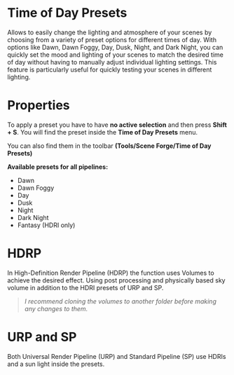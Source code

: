 ﻿
# Time of Day Presets

Allows to easily change the lighting and atmosphere of your scenes by choosing from a variety of preset options for different times of day. With options like Dawn, Dawn Foggy, Day, Dusk, Night, and Dark Night, you can quickly set the mood and lighting of your scenes to match the desired time of day without having to manually adjust individual lighting settings. This feature is particularly useful for quickly testing your scenes in different lighting. 

# Properties

To apply a preset you have to have **no active selection** and then press **Shift + S**. You will find the preset inside the **Time of Day Presets** menu. 

You can also find them in the toolbar **(Tools/Scene Forge/Time of Day Presets)**

**Available presets for all pipelines:**

- Dawn
- Dawn Foggy
- Day
- Dusk
- Night
- Dark Night
- Fantasy (HDRI only)


# HDRP

In High-Definition Render Pipeline (HDRP)  the function uses Volumes to achieve the desired effect. Using post processing and physically based sky volume in addition to the HDRI presets of URP and SP.
> *I recommend cloning the volumes to another folder before making any changes to them.*

# URP and SP

Both Universal Render Pipeline (URP) and Standard Pipeline (SP) use HDRIs and a sun light inside the presets.
